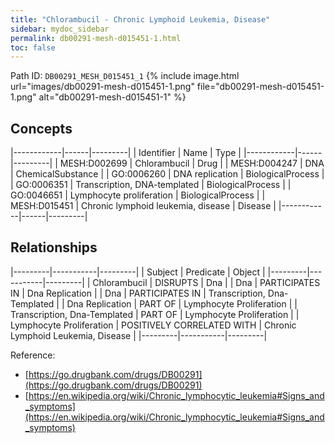 ```yaml
---
title: "Chlorambucil - Chronic Lymphoid Leukemia, Disease"
sidebar: mydoc_sidebar
permalink: db00291-mesh-d015451-1.html
toc: false 
---
```



Path ID: `DB00291_MESH_D015451_1`
{% include image.html url="images/db00291-mesh-d015451-1.png" file="db00291-mesh-d015451-1.png" alt="db00291-mesh-d015451-1" %}

## Concepts

|------------|------|---------|
| Identifier | Name | Type    |
|------------|------|---------|
| MESH:D002699 | Chlorambucil | Drug |
| MESH:D004247 | DNA | ChemicalSubstance |
| GO:0006260 | DNA replication | BiologicalProcess |
| GO:0006351 | Transcription, DNA-templated | BiologicalProcess |
| GO:0046651 | Lymphocyte proliferation | BiologicalProcess |
| MESH:D015451 | Chronic lymphoid leukemia, disease | Disease |
|------------|------|---------|

## Relationships

|---------|-----------|---------|
| Subject | Predicate | Object  |
|---------|-----------|---------|
| Chlorambucil | DISRUPTS | Dna |
| Dna | PARTICIPATES IN | Dna Replication |
| Dna | PARTICIPATES IN | Transcription, Dna-Templated |
| Dna Replication | PART OF | Lymphocyte Proliferation |
| Transcription, Dna-Templated | PART OF | Lymphocyte Proliferation |
| Lymphocyte Proliferation | POSITIVELY CORRELATED WITH | Chronic Lymphoid Leukemia, Disease |
|---------|-----------|---------|

Reference: 
  - [https://go.drugbank.com/drugs/DB00291](https://go.drugbank.com/drugs/DB00291)
  - [https://en.wikipedia.org/wiki/Chronic_lymphocytic_leukemia#Signs_and_symptoms](https://en.wikipedia.org/wiki/Chronic_lymphocytic_leukemia#Signs_and_symptoms)
